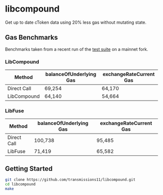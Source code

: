 # libcompound

Get up to date cToken data using 20% less gas without mutating state.

## Gas Benchmarks

Benchmarks taken from a recent run of the [test suite](src/test) on a mainnet fork.

### LibCompound

| Method      | balanceOfUnderlying Gas | exchangeRateCurrent Gas |
| ----------- | ----------------------- | ----------------------- |
| Direct Call | 69,254                  | 64,170                  |
| LibCompound | 64,140                  | 54,664                  |

### LibFuse

| Method      | balanceOfUnderlying Gas | exchangeRateCurrent Gas |
| ----------- | ----------------------- | ----------------------- |
| Direct Call | 100,738                 | 95,485                  |
| LibFuse     | 71,419                  | 65,582                  |

## Getting Started

```sh
git clone https://github.com/transmissions11/libcompound.git
cd libcompound
make
```
